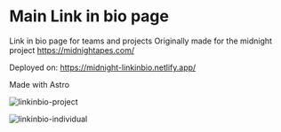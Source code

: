 # Main Link in bio page

Link in bio page for teams and projects
Originally made for the midnight project https://midnightapes.com/

Deployed on:
https://midnight-linkinbio.netlify.app/

Made with Astro

![linkinbio-project](https://github.com/user-attachments/assets/bf2b16b4-789f-47ab-9e97-7b61a227b29f)

![linkinbio-individual](https://github.com/user-attachments/assets/7cbab1ba-a050-4989-be0a-6edfdad61165)
